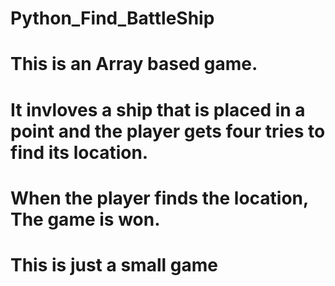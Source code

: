 # Python_Find_BattleShip
# This is an Array based game.
# It invloves a ship that is placed in a point and the player gets four tries to find its location.
# When the player finds the location, The game is won.
# This is just a small game 
